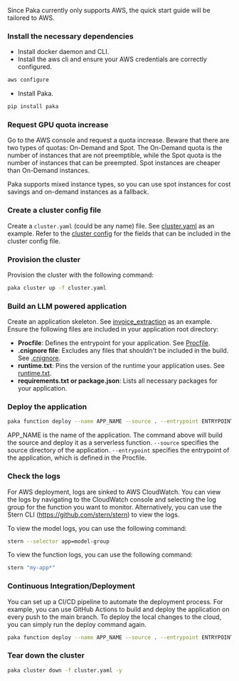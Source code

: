Since Paka currently only supports AWS, the quick start guide will be tailored to AWS.

### Install the necessary dependencies
- Install docker daemon and CLI.
- Install the aws cli and ensure your AWS credentials are correctly configured.
```bash
aws configure
```
- Install Paka.
```bash
pip install paka
```

### Request GPU quota increase
Go to the AWS console and request a quota increase. Beware that there are two types of quotas: On-Demand and Spot. The On-Demand quota is the number of instances that are not preemptible, while the Spot quota is the number of instances that can be preempted. Spot instances are cheaper than On-Demand instances.

Paka supports mixed instance types, so you can use spot instances for cost savings and on-demand instances as a fallback.

### Create a cluster config file
Create a `cluster.yaml` (could be any name) file. See [cluster.yaml](https://github.com/jjleng/paka/blob/main/examples/invoice_extraction/cluster.yaml) as an example. Refer to the [cluster config](https://github.com/jjleng/paka/blob/main/docs/cluster_config.md) for the fields that can be included in the cluster config file.

### Provision the cluster
Provision the cluster with the following command:
```bash
paka cluster up -f cluster.yaml
```

### Build an LLM powered application
Create an application skeleton. See [invoice_extraction](https://github.com/jjleng/paka/tree/main/examples/invoice_extraction) as an example. Ensure the following files are included in your application root directory:

- **Procfile**: Defines the entrypoint for your application. See [Procfile](https://github.com/jjleng/paka/blob/main/examples/invoice_extraction/Procfile).
- **.cnignore file**: Excludes any files that shouldn't be included in the build. See [.cnignore](https://github.com/jjleng/paka/blob/main/examples/invoice_extraction/.cnignore).
- **runtime.txt**: Pins the version of the runtime your application uses. See [runtime.txt](https://github.com/jjleng/paka/blob/main/examples/invoice_extraction/runtime.txt).
- **requirements.txt or package.json**: Lists all necessary packages for your application.


### Deploy the application
```bash
paka function deploy --name APP_NAME --source . --entrypoint ENTRYPOINT_NAME
```

APP_NAME is the name of the application. The command above will build the source and deploy it as a serverless function.
`--source` specifies the source directory of the application.
`--entrypoint` specifies the entrypoint of the application, which is defined in the Procfile.

### Check the logs
For AWS deployment, logs are sinked to AWS CloudWatch. You can view the logs by navigating to the CloudWatch console and selecting the log group for the function you want to monitor. Alternatively, you can use the Stern CLI (https://github.com/stern/stern) to view the logs.

To view the model logs, you can use the following command:
```bash
stern --selector app=model-group
```

To view the function logs, you can use the following command:
```bash
stern "my-app*"
```

### Continuous Integration/Deployment
You can set up a CI/CD pipeline to automate the deployment process. For example, you can use GitHub Actions to build and deploy the application on every push to the main branch. To deploy the local changes to the cloud, you can simply run the deploy command again.

```bash
paka function deploy --name APP_NAME --source . --entrypoint ENTRYPOINT_NAME
```

### Tear down the cluster
```bash
paka cluster down -f cluster.yaml -y
```
